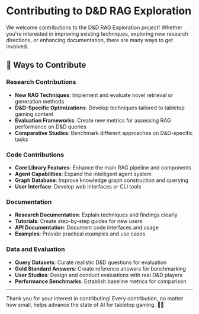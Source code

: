 # Contributing to D&D RAG Exploration

We welcome contributions to the D&D RAG Exploration project! Whether you're interested in improving existing techniques, exploring new research directions, or enhancing documentation, there are many ways to get involved.

## 🤝 Ways to Contribute

### Research Contributions
- **New RAG Techniques**: Implement and evaluate novel retrieval or generation methods
- **D&D-Specific Optimizations**: Develop techniques tailored to tabletop gaming content
- **Evaluation Frameworks**: Create new metrics for assessing RAG performance on D&D queries
- **Comparative Studies**: Benchmark different approaches on D&D-specific tasks

### Code Contributions
- **Core Library Features**: Enhance the main RAG pipeline and components
- **Agent Capabilities**: Expand the intelligent agent system
- **Graph Database**: Improve knowledge graph construction and querying
- **User Interface**: Develop web interfaces or CLI tools

### Documentation
- **Research Documentation**: Explain techniques and findings clearly
- **Tutorials**: Create step-by-step guides for new users
- **API Documentation**: Document code interfaces and usage
- **Examples**: Provide practical examples and use cases

### Data and Evaluation
- **Query Datasets**: Curate realistic D&D questions for evaluation
- **Gold Standard Answers**: Create reference answers for benchmarking
- **User Studies**: Design and conduct evaluations with real D&D players
- **Performance Benchmarks**: Establish baseline metrics for comparison

---

Thank you for your interest in contributing! Every contribution, no matter how small, helps advance the state of AI for tabletop gaming. 🎲✨
